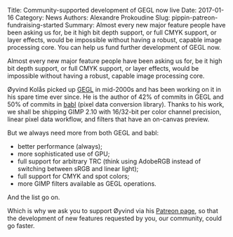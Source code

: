 Title: Community-supported development of GEGL now live
Date: 2017-01-16
Category: News
Authors: Alexandre Prokoudine
Slug: pippin-patreon-fundraising-started
Summary: Almost every new major feature people have been asking us for, be it high bit depth support, or full CMYK support, or layer effects, would be impossible without having a robust, capable image processing core. You can help us fund further development of GEGL now.

Almost every new major feature people have been asking us for, be it high bit depth support, or full CMYK support, or layer effects, would be impossible without having a robust, capable image processing core.

Øyvind Kolås picked up [GEGL](http://gegl.org/) in mid-2000s and has been working on it in his spare time ever since. He is the author of 42% of commits in GEGL and 50% of commits in [babl](http://gegl.org/babl/) (pixel data conversion library). Thanks to his work, we shall be shipping GIMP 2.10 with 16/32-bit per color channel precision, linear pixel data workflow, and filters that have an on-canvas preview.

But we always need more from both GEGL and babl:

* better performance (always);
* more sophisticated use of GPU;
* full support for arbitrary TRC (think using AdobeRGB instead of switching between sRGB and linear light);
* full support for CMYK and spot colors;
* more GIMP filters available as GEGL operations.

And the list go on.

Which is why we ask you to support Øyvind via his [Patreon page](https://www.patreon.com/pippin), so that the development of new features requested by you, our community, could go faster.